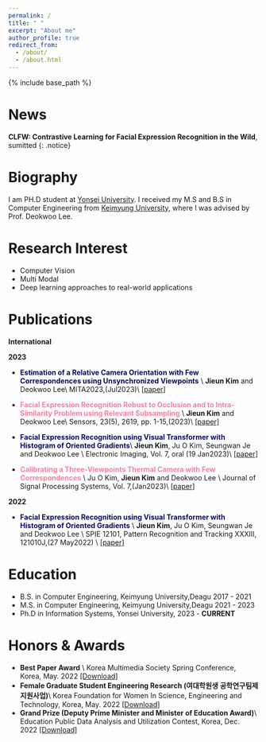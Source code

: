 ```yaml
---
permalink: /
title: " "
excerpt: "About me"
author_profile: true
redirect_from: 
  - /about/
  - /about.html
---
```

{% include base_path %}

News
====
**CLFW: Contrastive Learning for Facial Expression Recognition in the Wild**, sumitted
{: .notice}


Biography
======
I am PH.D student at [Yonsei University](https://gsi.yonsei.ac.kr/). I received my M.S and B.S in Computer Engineering from [Keimyung University](https://kmu.ac.kr/uni/main/main.jsp), where I was advised by Prof. Deokwoo Lee. 

<!-- My research interest lies in applied machine learning, which aims to develop practical ML solutions for real-world applications. I have covered a wide range of data types (e.g., matrix/tensor, text, graph, time series), tasks (e.g., classification, outcome prediction, anomaly detection, retrieval, data generation), and domains (e.g., healthcare, manufacturing, recommender systems). -->

Research Interest
======
* Computer Vision 
* Multi Modal 
* Deep learning approaches to real-world applications

<!-- Publications
======
  <ul>{% for post in site.publications %}
    {% include archive-single-cv.html %}
  {% endfor %}</ul> -->



Publications
======
**International**

**2023**

* <span style="color:#0B0B61">**Estimation of a Relative Camera Orientation with Few Correspondences using Unsynchronized Viewpoints**</span> \\
**Jieun Kim** and Deokwoo Lee\\
MITA2023,(Jul2023)\\
[[paper]](http://lilly9928.github.io/files/paper1.pdf)

* <span style="color:#F7819F">**Facial Expression Recognition Robust to Occlusion and to Intra-Similarity Problem using Relevant Subsampling**</span> \\
**Jieun Kim** and Deokwoo Lee\\
Sensors, 23(5), 2619, pp. 1-15,(2023)\\
[[paper]](http://lilly9928.github.io/files/paper2.pdf)

* <span style="color:#0B0B61">**Facial Expression Recognition using Visual Transformer with Histogram of Oriented Gradients**</span>\\
**Jieun Kim**, Ju O Kim, Seungwan Je and Deokwoo Lee \\
Electronic Imaging, Vol. 7, oral (19 Jan2023)\\
[[paper]](http://lilly9928.github.io/files/paper3.pdf)

* <span style="color:#F7819F">**Calibrating a Three-Viewpoints Thermal Camera with Few Correspondences**</span> \\
Ju O Kim, **Jieun Kim** and Deokwoo Lee \\
Journal of Signal Processing Systems, Vol. 7,(Jan2023)\\
[[paper]](http://lilly9928.github.io/files/paper4.pdf)

**2022**

* <span style="color:#0B0B61">**Facial Expression Recognition using Visual Transformer with Histogram of Oriented Gradients**</span> \\
**Jieun Kim**, Ju O Kim, Seungwan Je and Deokwoo Lee \\
SPIE 12101, Pattern Recognition and Tracking XXXIII, 121010J,(27 May2022) \\
[[paper]](http://lilly9928.github.io/files/paper5.pdf)


<!-- Domestic
------------


**2023** 
**2022** 
**2021**  -->


Education
======
* B.S. in Computer Engineering, Keimyung University,Deagu 2017 - 2021
* M.S. in Computer Engineering, Keimyung University,Deagu 2021 - 2023
* Ph.D in  Information Systems, Yonsei University, 2023 - **CURRENT**

<!-- Projects
======
* : Research Student
  * Github University
  * Duties included: Tagging issues
  * Supervisor: Professor Git

* Fall 2015: Research Assistant
  * Github University
  * Duties included: Merging pull requests
  * Supervisor: Professor Hub -->
  


Honors & Awards
======
* **Best Paper Award** \\
Korea Multimedia Society Spring Conference, Korea, May. 2022 [[Download]](http://lilly9928.github.io/files/honors1.pdf)
* **Female Graduate Student Engineering Research (여대학원생 공학연구팀제 지원사업)**\\
Korea Foundation for Women In Science, Engineering and Technology, Korea, May. 2022 [[Download]](http://lilly9928.github.io/files/honors2.pdf)
* **Grand Prize (Deputy Prime Minister and Minister of Education Award)**\\
Education Public Data Analysis and Utilization Contest, Korea, Dec. 2022 [[Download]](http://lilly9928.github.io/files/honors3.pdf)

